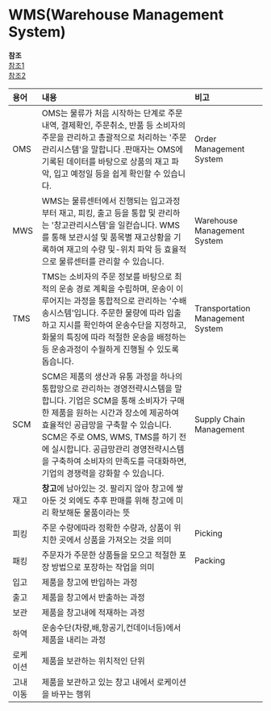 # WMS(Warehouse Management System)

**참조**  
[참조1](https://incheonport.tistory.com/6134)  
[참조2](http://www.sunjinlogis.co.kr/ab-notice_v-23&SI_F_serial_num=asc&tpa_index192=50&PB_1416299127=2)

| 용어     | 내용                                                                                                                                                                                                                                                                                                                                                       | 비고                             |
| :------- | :--------------------------------------------------------------------------------------------------------------------------------------------------------------------------------------------------------------------------------------------------------------------------------------------------------------------------------------------------------- | :------------------------------- |
| OMS      | OMS는 물류가 처음 시작하는 단계로 주문내역, 결제확인, 주문취소, 반품 등 소비자의 주문을 관리하고 총괄적으로 처리하는 '주문관리시스템'을 말합니다 .판매자는 OMS에 기록된 데이터를 바탕으로 상품의 재고 파악, 입고 예정일 등을 쉽게 확인할 수 있습니다.                                                                                                      | Order Management System          |
| MWS      | WMS는 물류센터에서 진행되는 입고과정부터 재고, 피킹, 출고 등을 통합 및 관리하는 '창고관리시스템'을 일컫습니다. WMS를 통해 보관시설 및 품목별 재고상황을 기록하여 재고의 수량 및-위치 파악 등 효율적으로 물류센터를 관리할 수 있습니다.                                                                                                                     | Warehouse Management System      |
| TMS      | TMS는 소비자의 주문 정보를 바탕으로 최적의 운송 경로 계획을 수립하며, 운송이 이루어지는 과정을 통합적으로 관리하는 '수배송시스템'입니다. 주문한 물량에 따라 입출하고 지시를 확인하여 운송수단을 지정하고, 화물의 특징에 따라 적절한 운송을 배정하는 등 운송과정이 수월하게 진행될 수 있도록 돕습니다.                                                      | Transportation Management System |
| SCM      | SCM은 제품의 생산과 유통 과정을 하나의 통합망으로 관리하는 경영전략시스템을 말합니다. 기업은 SCM을 통해 소비자가 구매한 제품을 원하는 시간과 장소에 제공하여 효율적인 공급망을 구축할 수 있습니다. SCM은 주로 OMS, WMS, TMS를 하기 전에 실시합니다. 공급망관리 경영전략시스템을 구축하여 소비자의 만족도를 극대화하면, 기업의 경쟁력을 강화할 수 있습니다. | Supply Chain Management          |
| 재고     | **창고**에 남아있는 것. 팔리지 않아 창고에 쌓아둔 것 외에도 추후 판매를 위해 창고에 미리 확보해둔 물품이라는 뜻                                                                                                                                                                                                                                            |                                  |
| 피킹     | 주문 수량에따라 정확한 수량과, 상품이 위치한 곳에서 상품을 가져오는 것을 의미                                                                                                                                                                                                                                                                              | Picking                          |
| 패킹     | 주문자가 주문한 상품들을 모으고 적절한 포장 방법으로 포장하는 작업을 의미                                                                                                                                                                                                                                                                                  | Packing                          |
| 입고     | 제품을 창고에 반입하는 과정                                                                                                                                                                                                                                                                                                                                |                                  |
| 출고     | 제품을 창고에서 반출하는 과정                                                                                                                                                                                                                                                                                                                              |                                  |
| 보관     | 제품을 창고내에 적재하는 과정                                                                                                                                                                                                                                                                                                                              |                                  |
| 하역     | 운송수단(차량,배,항공기,컨데이너등)에서 제품을 내리는 과정                                                                                                                                                                                                                                                                                                 |                                  |
| 로케이션 | 제품을 보관하는 위치적인 단위                                                                                                                                                                                                                                                                                                                              |                                  |
| 고내이동 | 제품을 보관하고 있는 창고 내에서 로케이션을 바꾸는 행위                                                                                                                                                                                                                                                                                                    |                                  |
